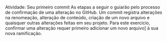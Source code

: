 Atividade: Seu primeiro commit
As etapas a seguir o guiarão pelo processo de confirmação de uma alteração no GitHub. 
Um commit registra alterações na renomeação, alteração de conteúdo,
criação de um novo arquivo e quaisquer outras alterações feitas em seu projeto. 
Para este exercício, confirmar uma alteração requer primeiro adicionar um novo arquivo]
à sua nova ramificação.
